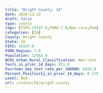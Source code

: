 ```yaml
---
title: "Wright County, IA"
date: 2020-11-13
draft: false
type: county
tags: [FIPS:19197.0,FEMA:7.0,Non-core,Red]
categories: [IA]
County: Wright County
State: IA
FIPS: 19197.0
FEMA_Region: 7.0
Population: 12562.0
NCHS_Urban_Rural_Classification: Non-core
Tests_in_prior_14_days: 811.0
Fourteen_day_test_rate_per_100000: 6456.0
Percent_Positivity_in_prior_14_days: 0.179
Level: Red
url: /states/IA/wright-county
---
```



